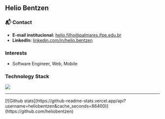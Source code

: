 ## Helio Bentzen

### 📬 Contact
- **E-mail institucional:** [helio.filho@palmares.ifpe.edu.br](mailto:helio.filho@palmares.ifpe.edu.br)
- **LinkedIn:** [linkedin.com/in/helio.bentzen](https://www.linkedin.com/in/helio.bentzen/)
  
### Interests
- Software Engineer, Web, Mobile

### Technology Stack
<p>
  <img src="https://skillicons.dev/icons?i=html,css,js,nodejs,react,java,mysql,wordpress,docker,vscode" />
</p>

<hr>
 [![Github stats](https://github-readme-stats.vercel.app/api?username=heliobentzen&cache_seconds=86400)](https://github.com/heliobentzen) 
